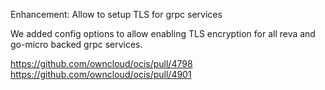 Enhancement: Allow to setup TLS for grpc services

We added config options to allow enabling TLS encryption for all reva and go-micro backed
grpc services.

https://github.com/owncloud/ocis/pull/4798
https://github.com/owncloud/ocis/pull/4901
